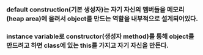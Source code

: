 ### default construction(기본 생성자)는 자기 자신의 멤버들을 메모리(heap area)에 올려서 object를 만드는 역할을 내부적으로 설계되어있다.

### instance variable로 constructor(생성자 method)를 통해 object를 만드려고 하면 class에 있는 this를 가지고 자기 자신을 만든다.